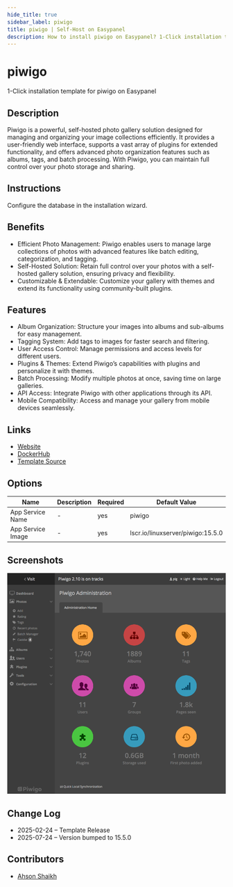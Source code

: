 ```yaml
---
hide_title: true
sidebar_label: piwigo
title: piwigo | Self-Host on Easypanel
description: How to install piwigo on Easypanel? 1-Click installation template for piwigo on Easypanel
---
```


<!-- generated -->

# piwigo

1-Click installation template for piwigo on Easypanel

## Description

Piwigo is a powerful, self-hosted photo gallery solution designed for managing and organizing your image collections efficiently. It provides a user-friendly web interface, supports a vast array of plugins for extended functionality, and offers advanced photo organization features such as albums, tags, and batch processing. With Piwigo, you can maintain full control over your photo storage and sharing.

## Instructions

Configure the database in the installation wizard.

## Benefits

- Efficient Photo Management: Piwigo enables users to manage large collections of photos with advanced features like batch editing, categorization, and tagging.
- Self-Hosted Solution: Retain full control over your photos with a self-hosted gallery solution, ensuring privacy and flexibility.
- Customizable & Extendable: Customize your gallery with themes and extend its functionality using community-built plugins.

## Features

- Album Organization: Structure your images into albums and sub-albums for easy management.
- Tagging System: Add tags to images for faster search and filtering.
- User Access Control: Manage permissions and access levels for different users.
- Plugins & Themes: Extend Piwigo’s capabilities with plugins and personalize it with themes.
- Batch Processing: Modify multiple photos at once, saving time on large galleries.
- API Access: Integrate Piwigo with other applications through its API.
- Mobile Compatibility: Access and manage your gallery from mobile devices seamlessly.

## Links

- [Website](https://piwigo.org/)
- [DockerHub](https://hub.docker.com/r/linuxserver/piwigo)
- [Template Source](https://github.com/easypanel-io/templates/tree/main/templates/piwigo)

## Options

Name | Description | Required | Default Value
-|-|-|-
App Service Name | - | yes | piwigo
App Service Image | - | yes | lscr.io/linuxserver/piwigo:15.5.0

## Screenshots

![piwigo Screenshot](./assets/screenshot.png)

## Change Log

- 2025-02-24 – Template Release
- 2025-07-24 – Version bumped to 15.5.0

## Contributors

- [Ahson Shaikh](https://github.com/Ahson-Shaikh)
